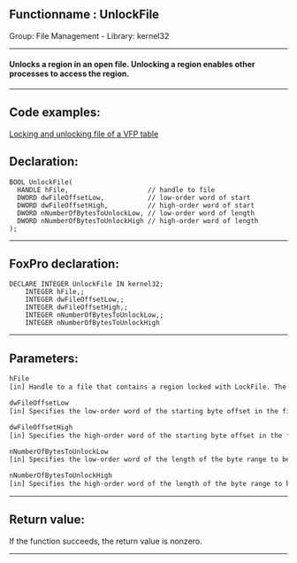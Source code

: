 <link rel="stylesheet" type="text/css" href="../../css/win32api.css">  
<link rel="stylesheet" href="https://cdnjs.cloudflare.com/ajax/libs/font-awesome/4.7.0/css/font-awesome.min.css">

## Functionname : UnlockFile
Group: File Management - Library: kernel32    
***  


#### Unlocks a region in an open file. Unlocking a region enables other processes to access the region.
***  


## Code examples:
[Locking and unlocking file of a VFP table](../../samples/sample_154.md)  

## Declaration:
```foxpro  
BOOL UnlockFile(
  HANDLE hFile,                    // handle to file
  DWORD dwFileOffsetLow,           // low-order word of start
  DWORD dwFileOffsetHigh,          // high-order word of start
  DWORD nNumberOfBytesToUnlockLow, // low-order word of length
  DWORD nNumberOfBytesToUnlockHigh // high-order word of length
);  
```  
***  


## FoxPro declaration:
```foxpro  
DECLARE INTEGER UnlockFile IN kernel32;
	INTEGER hFile,;
	INTEGER dwFileOffsetLow,;
	INTEGER dwFileOffsetHigh,;
	INTEGER nNumberOfBytesToUnlockLow,;
	INTEGER nNumberOfBytesToUnlockHigh  
```  
***  


## Parameters:
```txt  
hFile
[in] Handle to a file that contains a region locked with LockFile. The file handle must have been created with either GENERIC_READ or GENERIC_WRITE access to the file.

dwFileOffsetLow
[in] Specifies the low-order word of the starting byte offset in the file where the locked region begins.

dwFileOffsetHigh
[in] Specifies the high-order word of the starting byte offset in the file where the locked region begins.

nNumberOfBytesToUnlockLow
[in] Specifies the low-order word of the length of the byte range to be unlocked.

nNumberOfBytesToUnlockHigh
[in] Specifies the high-order word of the length of the byte range to be unlocked.  
```  
***  


## Return value:
If the function succeeds, the return value is nonzero.  
***  

